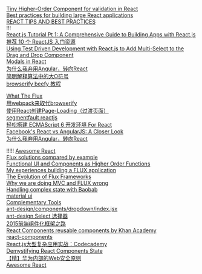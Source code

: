 [Tiny Higher-Order Component for validation in React](https://github.com/deepsweet/valya)  
[Best practices for building large React applications](http://blog.siftscience.com/blog/2015/best-practices-for-building-large-react-applications)  
[REACT TIPS AND BEST PRACTICES](http://aeflash.com/2015-02/react-tips-and-best-practices.html)  
!!!  
[React.js Tutorial Pt 1: A Comprehensive Guide to Building Apps with React.js](http://tylermcginnis.com/reactjs-tutorial-a-comprehensive-guide-to-building-apps-with-react/)  
[推荐 10 个 ReactJS 入门资源](http://www.oschina.net/translate/10-resources-to-get-you-started-with-reactjs)  
[Using Test Driven Development with React.js to Add Multi-Select to the Drag and Drop Component](https://reactjsnews.com/using-tdd-with-reactjs/)  
[Modals in React](http://reactjsnews.com/modals-in-react/)   
[为什么我弃用Angular，转向React](http://web.jobbole.com/82586/?location=35)  
[简明解释算法中的大O符号](http://blog.jobbole.com/55184/)  
[browserify beefy 教程](http://www.jianshu.com/p/a709d54bc8e0)  



[What The Flux](https://github.com/staltz/wtf/blob/master/README.md)  
[用webpack来取代browserify](http://segmentfault.com/a/1190000002490637)  
[使用React创建Page-Loading（过渡页面）](http://segmentfault.com/a/1190000003001372)  
[segmentfault reactjs](http://segmentfault.com/t/reactjs/blogs?page=1)  
[轻松搭建 ECMAScript 6 开发环境 For React](http://segmentfault.com/a/1190000003042641)  
[Facebook's React vs AngularJS: A Closer Look](http://www.quora.com/Pete-Hunt/Posts/Facebooks-React-vs-AngularJS-A-Closer-Look)  
[为什么我弃用Angular，转向React](http://web.jobbole.com/82586/?location=35)  

!!!!!
[Awesome React](https://github.com/enaqx/awesome-react/blob/master/README.md#flux)  
[Flux solutions compared by example](http://pixelhunter.me/post/110248593059/flux-solutions-compared-by-example)  
[Functional UI and Components as Higher Order Functions](https://blog.risingstack.com/functional-ui-and-components-as-higher-order-functions/)  
[My experiences building a FLUX application](http://christianalfoni.github.io/javascript/2014/10/27/my-experiences-building-a-flux-application.html)  
[The Evolution of Flux Frameworks](https://medium.com/@dan_abramov/the-evolution-of-flux-frameworks-6c16ad26bb31)  
[Why we are doing MVC and FLUX wrong](http://www.christianalfoni.com/articles/2015_08_02_Why-we-are-doing-MVC-and-FLUX-wrong)  
[Handling complex state with Baobab](http://www.christianalfoni.com/articles/2015_04_26_Handling-complex-state-with-Baobab)  
[material ui](http://material-ui.com/#/components/tabs)  
[Complementary Tools](https://github.com/facebook/react/wiki/Complementary-Tools)  
[ant-design/components/dropdown/index.jsx](https://github.com/ant-design/ant-design/blob/master/components/dropdown/index.jsx)  
[ant-design Select 选择器](http://ant.design/components/select/)  
[2015前端组件化框架之路](https://github.com/xufei/blog/issues/19)  
[React Components reusable components by Khan Academy](http://khan.github.io/react-components/)  
[react-components](http://react.rocks/example/react-components)  
[React.js大型复杂应用实战：Codecademy](http://www.vccoo.com/v/c8077f)  
[Demystifying React Components State](http://www.sitepoint.com/demystifying-react-components-state/)  
[【精】华为内部的Web安全原则](http://mp.weixin.qq.com/s?__biz=MzAxMjAwMjUxNQ==&mid=207881605&idx=1&sn=2fce890233828adaa90364e3c8633f4a&scene=1&key=c468684b929d2be2e72bdeea4c902b28ce440293159aa6e868c80f0ada82f7b7bee8ee2381d94cf812e107e0c39ff9e4&ascene=0&uin=Mjc5MDYwMDk0MA%3D%3D&devicetype=iMac+MacBookPro11%2C1+OSX+OSX+10.10.3+build(14D136)&version=11020012&pass_ticket=9IxyMgqyWjsfSKw4iuGCYskt5Jd1skh5b23Jv4vjt3udF9Tx2vAI0uc2Hmk7sHqW)  
[Awesome React](https://github.com/enaqx/awesome-react)  
[]()  
[]()  
[]()  
[]()  
[]()  
[]()  
[]()  
[]()  
[]()  
[]()  
[]()  
[]()  
[]()  
[]()  
[]()  
[]()  
[]()  
[]()  
[]()  
[]()  
[]()  
[]()  
[]()  
[]()  
[]()  

